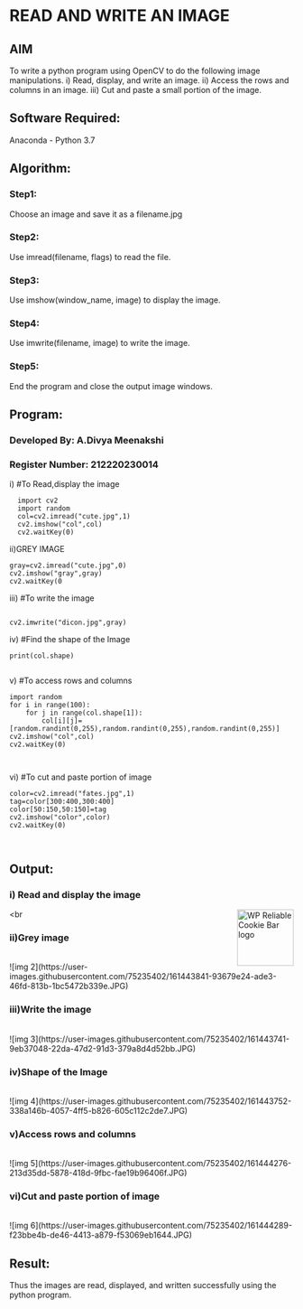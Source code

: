 # READ AND WRITE AN IMAGE
## AIM
To write a python program using OpenCV to do the following image manipulations.
i) Read, display, and write an image.
ii) Access the rows and columns in an image.
iii) Cut and paste a small portion of the image.

## Software Required:
Anaconda - Python 3.7
## Algorithm:
### Step1:
Choose an image and save it as a filename.jpg
### Step2:
Use imread(filename, flags) to read the file.
### Step3:
Use imshow(window_name, image) to display the image.
### Step4:
Use imwrite(filename, image) to write the image.
### Step5:
End the program and close the output image windows.
## Program:
### Developed By: A.Divya Meenakshi
### Register Number: 212220230014
i) #To Read,display the image
```
  import cv2
  import random
  col=cv2.imread("cute.jpg",1)
  cv2.imshow("col",col)
  cv2.waitKey(0)

```
ii)GREY IMAGE
```
gray=cv2.imread("cute.jpg",0)
cv2.imshow("gray",gray)
cv2.waitKey(0
```
iii) #To write the image
```

cv2.imwrite("dicon.jpg",gray)

```
iv) #Find the shape of the Image
```
print(col.shape)


```
v) #To access rows and columns

```
import random
for i in range(100):
    for j in range(col.shape[1]):
        col[i][j]=[random.randint(0,255),random.randint(0,255),random.randint(0,255)]
cv2.imshow("col",col)
cv2.waitKey(0)



```
vi) #To cut and paste portion of image
```
color=cv2.imread("fates.jpg",1)
tag=color[300:400,300:400]
color[50:150,50:150]=tag
cv2.imshow("color",color)
cv2.waitKey(0)



```

## Output:

### i) Read and display the image

<br
<img alt="WP Reliable Cookie Bar logo" src="https://user-images.githubusercontent.com/75235402/161443841-93679e24-ade3-46fd-813b-1bc5472b339e.JPG" height="100" width="100" align="right">
<br>

### ii)Grey image

<br>
![img 2](https://user-images.githubusercontent.com/75235402/161443841-93679e24-ade3-46fd-813b-1bc5472b339e.JPG)

<br>

### iii)Write the image

<br>
![img 3](https://user-images.githubusercontent.com/75235402/161443741-9eb37048-22da-47d2-91d3-379a8d4d52bb.JPG)


<br>

### iv)Shape of the Image

<br>
![img 4](https://user-images.githubusercontent.com/75235402/161443752-338a146b-4057-4ff5-b826-605c112c2de7.JPG)

<br>

### v)Access rows and columns
<br>
![img 5](https://user-images.githubusercontent.com/75235402/161444276-213d35dd-5878-418d-9fbc-fae19b96406f.JPG)

<br>

### vi)Cut and paste portion of image
<br>
![img 6](https://user-images.githubusercontent.com/75235402/161444289-f23bbe4b-de46-4413-a879-f53069eb1644.JPG)

<br>

## Result:
Thus the images are read, displayed, and written successfully using the python program.


